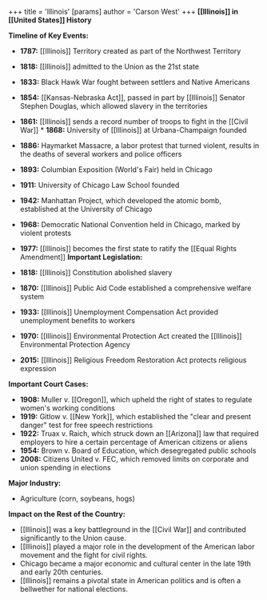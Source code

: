 +++
 title = 'Illinois'
[params]
	author = 'Carson West'
+++
**[[Illinois]] in [[United States]] History**

**Timeline of Key Events:**

* **1787:** [[Illinois]] Territory created as part of the Northwest Territory
* **1818:** [[Illinois]] admitted to the Union as the 21st state
* **1833:** Black Hawk War fought between settlers and Native Americans
* **1854:** [[Kansas-Nebraska Act]], passed in part by [[Illinois]] Senator Stephen Douglas, which allowed slavery in the territories
* **1861:** [[Illinois]] sends a record number of troops to fight in the [[Civil War]] * **1868:** University of [[Illinois]] at Urbana-Champaign founded
* **1886:** Haymarket Massacre, a labor protest that turned violent, results in the deaths of several workers and police officers
* **1893:** Columbian Exposition (World's Fair) held in Chicago
* **1911:** University of Chicago Law School founded
* **1942:** Manhattan Project, which developed the atomic bomb, established at the University of Chicago
* **1968:** Democratic National Convention held in Chicago, marked by violent protests
* **1977:** [[Illinois]] becomes the first state to ratify the [[Equal Rights Amendment]] 
**Important Legislation:**

* **1818:** [[Illinois]] Constitution abolished slavery
* **1870:** [[Illinois]] Public Aid Code established a comprehensive welfare system
* **1933:** [[Illinois]] Unemployment Compensation Act provided unemployment benefits to workers
* **1970:** [[Illinois]] Environmental Protection Act created the [[Illinois]] Environmental Protection Agency
* **2015:** [[Illinois]] Religious Freedom Restoration Act protects religious expression

**Important Court Cases:**

* **1908:** Muller v. [[Oregon]], which upheld the right of states to regulate women's working conditions
* **1919:** Gitlow v. [[New York]], which established the "clear and present danger" test for free speech restrictions
* **1922:** Truax v. Raich, which struck down an [[Arizona]] law that required employers to hire a certain percentage of American citizens or aliens
* **1954:** Brown v. Board of Education, which desegregated public schools
* **2008:** Citizens United v. FEC, which removed limits on corporate and union spending in elections

**Major Industry:**

* Agriculture (corn, soybeans, hogs)

**Impact on the Rest of the Country:**

* [[Illinois]] was a key battleground in the [[Civil War]] and contributed significantly to the Union cause.
* [[Illinois]] played a major role in the development of the American labor movement and the fight for civil rights.
* Chicago became a major economic and cultural center in the late 19th and early 20th centuries.
* [[Illinois]] remains a pivotal state in American politics and is often a bellwether for national elections.